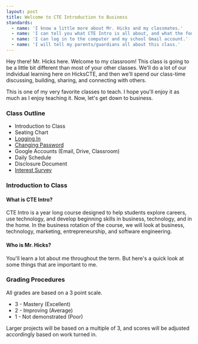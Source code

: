 ```yaml
---
layout: post
title: Welcome to CTE Introduction to Business
standards:
  - name: 'I know a little more about Mr. Hicks and my classmates.'
  - name: 'I can tell you what CTE Intro is all about, and what the four rotations are.'
  - name: 'I can log in to the computer and my school Gmail account.'
  - name: 'I will tell my parents/guardians all about this class.'
---
```


<div class="message">
  <p>Hey there! Mr. Hicks here. Welcome to my classroom! This class is going to be a little bit different than most of your other classes. We'll do a lot of our individual learning here on HicksCTE, and then we'll spend our class-time discussing, building, sharing, and connecting with others.</p>
  <p>This is one of my very favorite classes to teach. I hope you'll enjoy it as much as I enjoy teaching it. Now, let's get down to business.</p>
</div>


### Class Outline

* Introduction to Class
* Seating Chart
* [Logging In](https://docs.google.com/a/alpinedistrict.org/file/d/0B8d7qFdFXJiOYnBKcjkxaU0yejA/edit)
* [Changing Password](http://isim.alpinedistrict.org)
* Google Accounts (Email, Drive, Classroom)
* Daily Schedule
* Disclosure Document
* [Interest Survey](https://docs.google.com/a/alpinedistrict.org/forms/d/1lhAE30IivP3QwkiffBaGnrRUJDZmEMBGCbhtwPN8z6k/viewform)


### Introduction to Class

#### What is CTE Intro?

CTE Intro is a year long course designed to help students explore careers, use technology, and develop beginning skills in business, technology, and in the home. In the business rotation of the course, we will look at business, technology, marketing, entrepreneurship, and software engineering.

#### Who is Mr. Hicks?

You'll learn a lot about me throughout the term. But here's a quick look at some things that are important to me.

### Grading Procedures

All grades are based on a 3 point scale.

* 3 - Mastery (Excellent)
* 2 - Improving (Average)
* 1 - Not demonstrated (Poor)

Larger projects will be based on a multiple of 3, and scores will be adjusted accordingly based on work turned in.